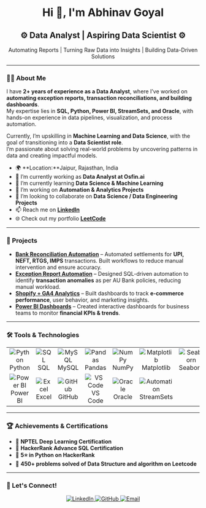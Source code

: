 <!-- Banner or Intro Section -->
<h1 align="center">Hi 👋, I'm Abhinav Goyal</h1>

<h2 align="center">⚙️ Data Analyst | Aspiring Data Scientist ⚙️</h2>
<p align="center">Automating Reports | Turning Raw Data into Insights | Building Data-Driven Solutions</p>

---

### 👨‍💻 About Me

I have **2+ years of experience as a Data Analyst**, where I’ve worked on **automating exception reports, transaction reconciliations, and building dashboards**.  
My expertise lies in **SQL, Python, Power BI, StreamSets, and Oracle**, with hands-on experience in data pipelines, visualization, and process automation.  

Currently, I’m upskilling in **Machine Learning and Data Science**, with the goal of transitioning into a **Data Scientist role**.  
I’m passionate about solving real-world problems by uncovering patterns in data and creating impactful models.

- 🌍 **Location:**Jaipur, Rajasthan, India  
- 💼 I’m currently working as **Data Analyst at Osfin.ai**  
- 🌱 I’m currently learning **Data Science & Machine Learning**  
- 🔭 I’m working on **Automation & Analytics Projects**  
- 👯 I’m looking to collaborate on **Data Science / Data Engineering Projects**  
- 📫 Reach me on **[LinkedIn](https://www.linkedin.com/in/abhinav-goyal-58838a1b0/)**  
- 🌐 Check out my portfolio **[LeetCode](https://leetcode.com/u/abhigoyal7102/)**  

---

### 🌟 Projects

- [**Bank Reconciliation Automation**](#) – Automated settlements for **UPI, NEFT, RTGS, IMPS** transactions. Built workflows to reduce manual intervention and ensure accuracy.  
- [**Exception Report Automation**](#) – Designed SQL-driven automation to identify **transaction anomalies** as per AU Bank policies, reducing manual workload.  
- [**Shopify + GA4 Analytics**](#) – Built dashboards to track **e-commerce performance**, user behavior, and marketing insights.  
- [**Power BI Dashboards**](#) – Created interactive dashboards for business teams to monitor **financial KPIs & trends**.  

---

### 🛠️ Tools & Technologies

<table align="center">
  <tr>
    <td align="center" width="100"><img src="https://img.icons8.com/color/48/000000/python.png" alt="Python"/><br>Python</td>
    <td align="center" width="100"><img src="https://img.icons8.com/ios-filled/50/4A90E2/sql.png" alt="SQL"/><br>SQL</td>
    <td align="center" width="100"><img src="https://img.icons8.com/color/48/000000/mysql-logo.png" alt="MySQL"/><br>MySQL</td>
    <td align="center" width="100"><img src="https://img.icons8.com/color/48/000000/pandas.png" alt="Pandas"/><br>Pandas</td>
    <td align="center" width="100"><img src="https://img.icons8.com/color/48/000000/numpy.png" alt="NumPy"/><br>NumPy</td>
    <td align="center" width="100"><img src="https://matplotlib.org/_static/logo_dark.svg" alt="Matplotlib"/><br>Matplotlib</td>
    <td align="center" width="100"><img src="https://seaborn.pydata.org/_static/logo-wide-lightbg.svg" alt="Seaborn"/><br>Seaborn</td>
  </tr>
  <tr>
    <td align="center" width="100"><img src="https://img.icons8.com/color/48/000000/power-bi.png" alt="Power BI"/><br>Power BI</td>
    <td align="center" width="100"><img src="https://img.icons8.com/color/48/000000/microsoft-excel-2019.png" alt="Excel"/><br>Excel</td>
    <td align="center" width="100"><img src="https://img.icons8.com/ios-glyphs/50/000000/github.png" alt="GitHub"/><br>GitHub</td>
    <td align="center" width="100"><img src="https://img.icons8.com/color/48/000000/visual-studio-code-2019.png" alt="VS Code"/><br>VS Code</td>
    <td align="center" width="100"><img src="https://img.icons8.com/color/48/000000/oracle-logo.png" alt="Oracle"/><br>Oracle</td>
    <td align="center" width="100"><img src="https://img.icons8.com/color/48/000000/automation.png" alt="Automation"/><br>StreamSets</td>
  </tr>
</table>

---

### 🏆 Achievements & Certifications
- 🌟 **NPTEL Deep Learning Certification**  
- 🌟 **HackerRank Advance SQL Certification**  
- 🌟 **5⭐️ in Python on  HackerRank**  
- 🌟 **450+ problems solved of Data Structure and algorithm on Leetcode**

---

### 🤝 Let's Connect!

<p align="center">
  <a href="https://www.linkedin.com/in/abhinav-goyal-58838a1b0/">
    <img src="https://img.shields.io/badge/LinkedIn-0077B5?style=for-the-badge&logo=linkedin&logoColor=white" alt="LinkedIn" />
  </a>
  <a href="[https://github.com/abhinav08g](https://github.com/Abhinavvgoyal/)">
    <img src="https://img.shields.io/badge/GitHub-181717?style=for-the-badge&logo=github&logoColor=white" alt="GitHub" />
  </a>
  <a href="mailto:abhi.goyal7102@gmail.com">
    <img src="https://img.shields.io/badge/Email-D14836?style=for-the-badge&logo=gmail&logoColor=white" alt="Email" />
  </a>
</p>
